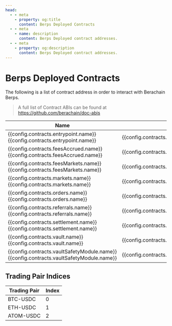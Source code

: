 ```yaml
---
head:
  - - meta
    - property: og:title
      content: Berps Deployed Contracts
  - - meta
    - name: description
      content: Berps Deployed contract addresses.
  - - meta
    - property: og:description
      content: Berps Deployed contract addresses.
---
```


<script setup>
  import config from '@berachain/config/constants.json';
</script>

# Berps Deployed Contracts

The following is a list of contract address in order to interact with Berachain Berps.

> A full list of Contract ABIs can be found at https://github.com/berachain/doc-abis

| Name                                                                                                                                                                                                                   | Address                                                                                                                                                                   | ABI                                                                                                                        |
| ---------------------------------------------------------------------------------------------------------------------------------------------------------------------------------------------------------------------- | ------------------------------------------------------------------------------------------------------------------------------------------------------------------------- | -------------------------------------------------------------------------------------------------------------------------- |
| <a v-if="config.contracts.entrypoint.docsUrl" :href="config.contracts.entrypoint.docsUrl">{{config.contracts.entrypoint.name}}</a><span v-else>{{config.contracts.entrypoint.name}}</span>                             | <a target="_blank" :href="config.mainnet.dapps.berascan.url + 'address/' + config.contracts.entrypoint.address">{{config.contracts.entrypoint.address}}</a>               | <a target="_blank" v-if=config.contracts.entrypoint.abi :href="config.contracts.entrypoint.abi">ABI File</a>               |
| <a v-if="config.contracts.feesAccrued.docsUrl" :href="config.contracts.feesAccrued.docsUrl">{{config.contracts.feesAccrued.name}}</a><span v-else>{{config.contracts.feesAccrued.name}}</span>                         | <a target="_blank" :href="config.mainnet.dapps.berascan.url + 'address/' + config.contracts.feesAccrued.address">{{config.contracts.feesAccrued.address}}</a>             | <a target="_blank" v-if=config.contracts.feesAccrued.abi :href="config.contracts.feesAccrued.abi">ABI File</a>             |
| <a v-if="config.contracts.feesMarkets.docsUrl" :href="config.contracts.feesMarkets.docsUrl">{{config.contracts.feesMarkets.name}}</a><span v-else>{{config.contracts.feesMarkets.name}}</span>                         | <a target="_blank" :href="config.mainnet.dapps.berascan.url + 'address/' + config.contracts.feesMarkets.address">{{config.contracts.feesMarkets.address}}</a>             | <a target="_blank" v-if=config.contracts.feesMarkets.abi :href="config.contracts.feesMarkets.abi">ABI File</a>             |
| <a v-if="config.contracts.markets.docsUrl" :href="config.contracts.markets.docsUrl">{{config.contracts.markets.name}}</a><span v-else>{{config.contracts.markets.name}}</span>                                         | <a target="_blank" :href="config.mainnet.dapps.berascan.url + 'address/' + config.contracts.markets.address">{{config.contracts.markets.address}}</a>                     | <a target="_blank" v-if=config.contracts.markets.abi :href="config.contracts.markets.abi">ABI File</a>                     |
| <a v-if="config.contracts.orders.docsUrl" :href="config.contracts.orders.docsUrl">{{config.contracts.orders.name}}</a><span v-else>{{config.contracts.orders.name}}</span>                                             | <a target="_blank" :href="config.mainnet.dapps.berascan.url + 'address/' + config.contracts.orders.address">{{config.contracts.orders.address}}</a>                       | <a target="_blank" v-if=config.contracts.orders.abi :href="config.contracts.orders.abi">ABI File</a>                       |
| <a v-if="config.contracts.referrals.docsUrl" :href="config.contracts.referrals.docsUrl">{{config.contracts.referrals.name}}</a><span v-else>{{config.contracts.referrals.name}}</span>                                 | <a target="_blank" :href="config.mainnet.dapps.berascan.url + 'address/' + config.contracts.referrals.address">{{config.contracts.referrals.address}}</a>                 | <a target="_blank" v-if=config.contracts.referrals.abi :href="config.contracts.referrals.abi">ABI File</a>                 |
| <a v-if="config.contracts.settlement.docsUrl" :href="config.contracts.settlement.docsUrl">{{config.contracts.settlement.name}}</a><span v-else>{{config.contracts.settlement.name}}</span>                             | <a target="_blank" :href="config.mainnet.dapps.berascan.url + 'address/' + config.contracts.settlement.address">{{config.contracts.settlement.address}}</a>               | <a target="_blank" v-if=config.contracts.settlement.abi :href="config.contracts.settlement.abi">ABI File</a>               |
| <a v-if="config.contracts.vault.docsUrl" :href="config.contracts.vault.docsUrl">{{config.contracts.vault.name}}</a><span v-else>{{config.contracts.vault.name}}</span>                                                 | <a target="_blank" :href="config.mainnet.dapps.berascan.url + 'address/' + config.contracts.vault.address">{{config.contracts.vault.address}}</a>                         | <a target="_blank" v-if=config.contracts.vault.abi :href="config.contracts.vault.abi">ABI File</a>                         |
| <a v-if="config.contracts.vaultSafetyModule.docsUrl" :href="config.contracts.vaultSafetyModule.docsUrl">{{config.contracts.vaultSafetyModule.name}}</a><span v-else>{{config.contracts.vaultSafetyModule.name}}</span> | <a target="_blank" :href="config.mainnet.dapps.berascan.url + 'address/' + config.contracts.vaultSafetyModule.address">{{config.contracts.vaultSafetyModule.address}}</a> | <a target="_blank" v-if=config.contracts.vaultSafetyModule.abi :href="config.contracts.vaultSafetyModule.abi">ABI File</a> |

## Trading Pair Indices

| Trading Pair | Index |
| ------------ | ----- |
| BTC-USDC     | 0     |
| ETH-USDC     | 1     |
| ATOM-USDC    | 2     |
